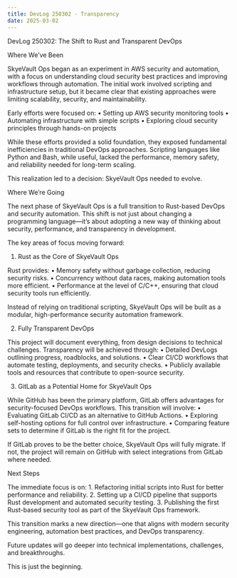 ```yaml
---
title: DevLog 250302 - Transparency
date: 2025-03-02
---
```

DevLog 250302: The Shift to Rust and Transparent DevOps

Where We’ve Been

SkyeVault Ops began as an experiment in AWS security and automation, with a focus on understanding cloud security best practices and improving workflows through automation. The initial work involved scripting and infrastructure setup, but it became clear that existing approaches were limiting scalability, security, and maintainability.

Early efforts were focused on:
	•	Setting up AWS security monitoring tools
	•	Automating infrastructure with simple scripts
	•	Exploring cloud security principles through hands-on projects

While these efforts provided a solid foundation, they exposed fundamental inefficiencies in traditional DevOps approaches. Scripting languages like Python and Bash, while useful, lacked the performance, memory safety, and reliability needed for long-term scaling.

This realization led to a decision: SkyeVault Ops needed to evolve.

Where We’re Going

The next phase of SkyeVault Ops is a full transition to Rust-based DevOps and security automation. This shift is not just about changing a programming language—it’s about adopting a new way of thinking about security, performance, and transparency in development.

The key areas of focus moving forward:

1. Rust as the Core of SkyeVault Ops

Rust provides:
	•	Memory safety without garbage collection, reducing security risks.
	•	Concurrency without data races, making automation tools more efficient.
	•	Performance at the level of C/C++, ensuring that cloud security tools run efficiently.

Instead of relying on traditional scripting, SkyeVault Ops will be built as a modular, high-performance security automation framework.

2. Fully Transparent DevOps

This project will document everything, from design decisions to technical challenges. Transparency will be achieved through:
	•	Detailed DevLogs outlining progress, roadblocks, and solutions.
	•	Clear CI/CD workflows that automate testing, deployments, and security checks.
	•	Publicly available tools and resources that contribute to open-source security.

3. GitLab as a Potential Home for SkyeVault Ops

While GitHub has been the primary platform, GitLab offers advantages for security-focused DevOps workflows. This transition will involve:
	•	Evaluating GitLab CI/CD as an alternative to GitHub Actions.
	•	Exploring self-hosting options for full control over infrastructure.
	•	Comparing feature sets to determine if GitLab is the right fit for the project.

If GitLab proves to be the better choice, SkyeVault Ops will fully migrate. If not, the project will remain on GitHub with select integrations from GitLab where needed.

Next Steps

The immediate focus is on:
	1.	Refactoring initial scripts into Rust for better performance and reliability.
	2.	Setting up a CI/CD pipeline that supports Rust development and automated security testing.
	3.	Publishing the first Rust-based security tool as part of the SkyeVault Ops framework.

This transition marks a new direction—one that aligns with modern security engineering, automation best practices, and DevOps transparency.

Future updates will go deeper into technical implementations, challenges, and breakthroughs.

This is just the beginning.
